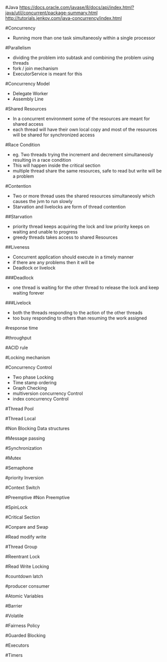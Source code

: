 #Java
https://docs.oracle.com/javase/8/docs/api/index.html?java/util/concurrent/package-summary.html
http://tutorials.jenkov.com/java-concurrency/index.html

#Concurrency
* Running more than one task simultaneosly within a single processor

#Parallelism
* dividing the problem into subtask and combining the problem using threads
* fork / join mechanism
* ExecutorService is meant for this

#Concurrency Model
* Delegate Worker
* Assembly Line

#Shared Resources
* In a concurrent environment some of the resources are meant for shared access
* each thread will have their own local copy and most of the resources will be shared for synchronized access

#Race Condition
* eg. Two threads trying the increment and decrement simultaneosly resulting in a race condition
* This will happen inside the critical section
* multiple thread share the same resources, safe to read but write will be a problem

#Contention
* Two or more thread uses the shared resources simultaneosly which causes the jvm to run slowly
* Starvation and livelocks are form of thread contention

##Starvation
* priority thread keeps acquiring the lock and low priority keeps on waiting and unable to progress
* greedy threads takes access to shared Resources

##Liveness
* Concurrent application should execute in a timely manner
* if there are any problems then it will be
* Deadlock or livelock

###Deadlock
* one thread is waiting for the other thread to release the lock and keep waiting forever

###Livelock
* both the threads responding to the action of the other threads
* too busy responding to others than resuming the work assigned

#response time

#throughput

#ACID rule

#Locking mechanism

#Concurrency Control
* Two phase Locking
* Time stamp ordering
* Graph Checking
* multiversion concurrency Control
* index concurrency Control

#Thread Pool

#Thread Local

#Non Blocking Data structures

#Message passing

#Synchronization

#Mutex

#Semaphone

#priority Inversion

#Context Switch

#Preemptive
#Non Preemptive

#SpinLock

#Critical Section

#Conpare and Swap

#Read modify write

#Thread Group

#Reentrant Lock

#Read Write Locking

#countdown latch

#producer consumer

#Atomic Variables

#Barrier

#Volatile

#Fairness Policy

#Guarded Blocking


#Executors

#Timers
